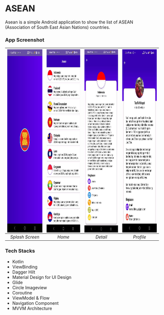 # ASEAN
Asean is a simple Android application to show the list of ASEAN (Association of South East Asian Nations) countries.

### App Screenshot
| <img src=splash.jpeg  align="center" height="600" width="200" ></a> | <img src=home.jpeg  align="center" height="600" width="200" ></a> | <img src=detail.jpeg  align="center" height="600" width="200" ></a> | <img src=profile.jpeg  align="center" height="600" width="200" ></a> |
|:-------------------------------------------------------------------:|:-----------------------------------------------------------------:|:-------------------------------------------------------------------:|:--------------------------------------------------------------------:|
|                           *Splash Screen*                           |                              *Home*                               |                              *Detail*                               |                              *Profile*                               |

### Tech Stacks
- Kotlin
- ViewBinding
- Dagger Hilt
- Material Design for UI Design
- Glide
- Circle Imageview
- Coroutine
- ViewModel & Flow
- Navigation Component
- MVVM Architecture